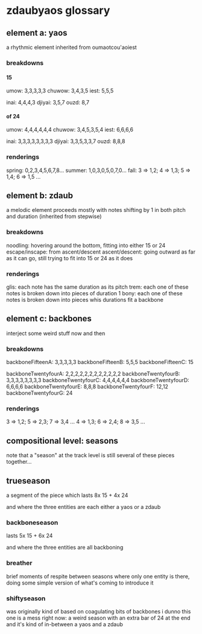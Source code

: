 # zdaubyaos glossary


## element a: yaos

a rhythmic element
inherited from oumaotcou'aoiest

### breakdowns

#### 15

umow: 3,3,3,3,3
chuwow: 3,4,3,5
iest: 5,5,5

inai: 4,4,4,3
djiyai: 3,5,7
ouzd: 8,7

#### of 24

umow: 4,4,4,4,4,4
chuwow: 3,4,5,3,5,4
iest: 6,6,6,6

inai: 3,3,3,3,3,3,3,3
djiyai: 3,3,5,3,3,7
ouzd: 8,8,8

### renderings

spring: 0,2,3,4,5,6,7,8...
summer: 1,0,3,0,5,0,7,0...
fall: 3 => 1,2; 4 => 1,3; 5 => 1,4; 6 => 1,5 ... 


## element b: zdaub

a melodic element
proceeds mostly with notes shifting by 1 in both pitch and duration (inherited from stepwise)

### breakdowns

noodling: hovering around the bottom, fitting into either 15 or 24
escape/inscape: from ascent/descent
ascent/descent: going outward as far as it can go, still trying to fit into 15 or 24 as it does

### renderings

glis: each note has the same duration as its pitch
trem: each one of these notes is broken down into pieces of duration 1
bony: each one of these notes is broken down into pieces whis durations fit a backbone


## element c: backbones

interject some weird stuff now and then

### breakdowns

backboneFifteenA: 3,3,3,3,3
backboneFifteenB: 5,5,5
backboneFifteenC: 15

backboneTwentyfourA: 2,2,2,2,2,2,2,2,2,2,2,2
backboneTwentyfourB: 3,3,3,3,3,3,3,3
backboneTwentyfourC: 4,4,4,4,4,4
backboneTwentyfourD: 6,6,6,6
backboneTwentyfourE: 8,8,8
backboneTwentyfourF: 12,12
backboneTwentyfourG: 24

### renderings

3 => 1,2; 5 => 2,3; 7 => 3,4 ...
4 => 1,3; 6 => 2,4; 8 => 3,5 ...


## compositional level: seasons

note that a "season" at the track level is still several of these pieces together...

## trueseason

a segment of the piece which lasts 8x 15 + 4x 24 

and where the three entities are each either a yaos or a zdaub

### backboneseason

lasts 5x 15 + 6x 24 

and where the three entities are all backboning

### breather

brief moments of respite between seasons where only one entity is there, doing some simple version of what's coming to introduce it

### shiftyseason

was originally kind of based on coagulating bits of backbones
i dunno this one is a mess right now: a weird season with an extra bar of 24 at the end
and it's kind of in-between a yaos and a zdaub
